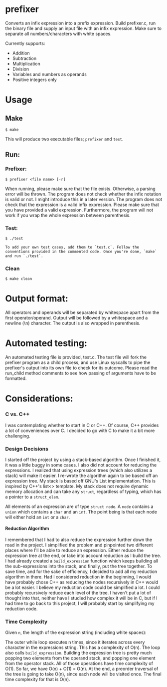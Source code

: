 # prefixer

Converts an infix expression into a prefix expression.
Build prefixer.c, run the binary file and supply an input file with an infix expression.
Make sure to separate all numbers/characters with white spaces.

Currently supports:
- Addition
- Subtraction
- Multiplication
- Division
- Variables and numbers as operands
- Positive integers only

# Usage
## Make
    $ make
This will produce two executable files; `prefixer` and `test`.

## Run: 

### Prefixer:
    $ prefixer <file name> [-r]
When running, please make sure that the file exists. Otherwise, a parsing error will be thrown. The program does not check whether the infix notation is valid or not. 
I might introduce this in a later version. The program does not check that the expression is a valid infix expression. Please make sure that you have provided a valid expression.
Furthermore, the program will not work if you wrap the whole expression between parenthesis.

### Test:
    $ ./test
    
    To add your own test cases, add them to `test.c`. Follow the conventions provided in the commented code. Once you're done, `make` and run `./test`.
    
### Clean
    $ make clean

# Output format:
All operators and operands will be separated by whitespace apart from the first operator/operand. Output will be followed by a whitespace and a newline (\n) character. The output is also wrapped in parenthesis.

# Automated testing:
An automated testing file is provided, test.c. The test file will fork the prefixer program as a child process, and use Linux syscalls to pipe the prefixer's output
into its own file to check for its outcome. Please read the run_child method comments to see how passing of arguments have to be formatted.

# Considerations:

### C vs. C++
I was contemplating whether to start in C or C++. Of course, C++ provides a lot of conveniences over C. I decided to go with C to make it a bit more challenging.

### Design Decisions
I started off the project by using a stack-based algorithm. Once I finished it, it was a little buggy in some cases. I also did not account for reducing the expressions.
I realized that using expression trees (which also utilizes a stack) will make it easier. I re-wrote the algorithm again to be based off an expression tree.
My stack is based off GNU's List implementation. This is inspired by C++'s list<> template. My stack does not require dynamic memory allocation and can take any `struct`, regardless of typing, which has a pointer to a `struct_elem`.

All elements of an expression are of type `struct node`. A `node` contains a `union` which contains a `char` and an `int`. The point being is that each node will either hold an `int` or a `char`.

#### Reduction Algorithm
I remembered that I had to also reduce the expression further down the road in the project. I simplified the problem and pinpointed two different places where I'll be able to reduce an expression.
Either reduce the expression tree at the end, or take into account reduction as I build the tree. I had already created a `build_expression` function which keeps building all the sub-expressions into the stack, and finally, put the tree together.
To save time, and for the sake of efficiency, I decided to add all my reduction algorithm in there. Had I considered reduction in the beginning, I would have probably chose C++ as reducing the nodes recursively in C++ would be a lot easier.
I believe my reduction code could be simplified a lot. I could probably recursively reduce each level of the tree. I haven't put a lot of thought into that, neither have I studied how complex it will be in C, but if I had time to go back to this project, 
I will probably start by simplifying my reduction code.


### Time Complexity
Given `n`, the length of the expression string (including white spaces):

The outer while loop executes n times, since it iterates across every character in the expressions string. This has a complexity of O(n). 
The loop also calls `build_expression`. Building the expression tree is pretty much popping two elements from the operand stack, and popping one element from the operator stack. All of those operations have time complexity of O(1). So far, we have O(n) + O(1) = O(n).
At the end, a preorder traversal of the tree is going to take O(n), since each node will be visited once. The final time complexity for that is O(n).
